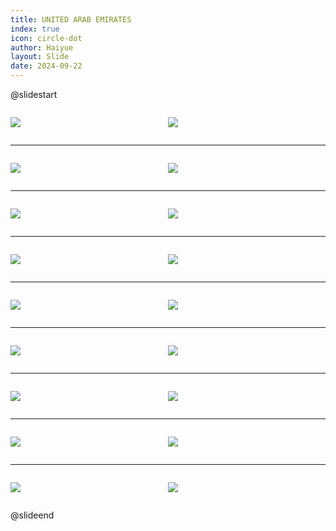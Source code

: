 ```yaml
---
title: UNITED ARAB EMIRATES
index: true
icon: circle-dot
author: Haiyue
layout: Slide
date: 2024-09-22
---
```

 
@slidestart

<div style="display:flex">
<div style="flex:1">

![](https://raw.githubusercontent.com/yclord/reading/refs/heads/master/english/Level-U/UNITED%20ARAB%20EMIRATES/001.webp)
</div>
<div style="flex:1">

![](https://raw.githubusercontent.com/yclord/reading/refs/heads/master/english/Level-U/UNITED%20ARAB%20EMIRATES/002.webp)
</div>
</div>

---

<div style="display:flex">
<div style="flex:1">

![](https://raw.githubusercontent.com/yclord/reading/refs/heads/master/english/Level-U/UNITED%20ARAB%20EMIRATES/003.webp)
</div>
<div style="flex:1">

![](https://raw.githubusercontent.com/yclord/reading/refs/heads/master/english/Level-U/UNITED%20ARAB%20EMIRATES/004.webp)
</div>
</div>

---

<div style="display:flex">
<div style="flex:1">

![](https://raw.githubusercontent.com/yclord/reading/refs/heads/master/english/Level-U/UNITED%20ARAB%20EMIRATES/005.webp)
</div>
<div style="flex:1">

![](https://raw.githubusercontent.com/yclord/reading/refs/heads/master/english/Level-U/UNITED%20ARAB%20EMIRATES/006.webp)
</div>
</div>

---

<div style="display:flex">
<div style="flex:1">

![](https://raw.githubusercontent.com/yclord/reading/refs/heads/master/english/Level-U/UNITED%20ARAB%20EMIRATES/007.webp)
</div>
<div style="flex:1">

![](https://raw.githubusercontent.com/yclord/reading/refs/heads/master/english/Level-U/UNITED%20ARAB%20EMIRATES/008.webp)
</div>
</div>

---

<div style="display:flex">
<div style="flex:1">

![](https://raw.githubusercontent.com/yclord/reading/refs/heads/master/english/Level-U/UNITED%20ARAB%20EMIRATES/009.webp)
</div>
<div style="flex:1">

![](https://raw.githubusercontent.com/yclord/reading/refs/heads/master/english/Level-U/UNITED%20ARAB%20EMIRATES/010.webp)
</div>
</div>

---

<div style="display:flex">
<div style="flex:1">

![](https://raw.githubusercontent.com/yclord/reading/refs/heads/master/english/Level-U/UNITED%20ARAB%20EMIRATES/011.webp)
</div>
<div style="flex:1">

![](https://raw.githubusercontent.com/yclord/reading/refs/heads/master/english/Level-U/UNITED%20ARAB%20EMIRATES/012.webp)
</div>
</div>

---

<div style="display:flex">
<div style="flex:1">

![](https://raw.githubusercontent.com/yclord/reading/refs/heads/master/english/Level-U/UNITED%20ARAB%20EMIRATES/013.webp)
</div>
<div style="flex:1">

![](https://raw.githubusercontent.com/yclord/reading/refs/heads/master/english/Level-U/UNITED%20ARAB%20EMIRATES/014.webp)
</div>
</div>

---

<div style="display:flex">
<div style="flex:1">

![](https://raw.githubusercontent.com/yclord/reading/refs/heads/master/english/Level-U/UNITED%20ARAB%20EMIRATES/015.webp)
</div>
<div style="flex:1">

![](https://raw.githubusercontent.com/yclord/reading/refs/heads/master/english/Level-U/UNITED%20ARAB%20EMIRATES/016.webp)
</div>
</div>

---

<div style="display:flex">
<div style="flex:1">

![](https://raw.githubusercontent.com/yclord/reading/refs/heads/master/english/Level-U/UNITED%20ARAB%20EMIRATES/017.webp)
</div>
<div style="flex:1">

![](https://raw.githubusercontent.com/yclord/reading/refs/heads/master/english/Level-U/UNITED%20ARAB%20EMIRATES/018.webp)
</div>
</div>

@slideend